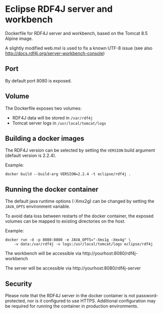 # Eclipse RDF4J server and workbench

Dockerfile for RDF4J server and workbench, based on the Tomcat 8.5 Alpine image.

A slightly modified web.mxl is used to fix a known UTF-8 issue 
(see also http://docs.rdf4j.org/server-workbench-console)

## Port

By default port 8080 is exposed.

## Volume

The Dockerfile exposes two volumes:
 
  * RDF4J data will be stored in `/var/rdf4j`
  * Tomcat server logs in `/usr/local/tomcat/logs`

## Building a docker images

The RDF4J version can be selected by setting the `VERSION` build argument
(default version is 2.2.4).

Example:
```
docker build --build-arg VERSION=2.2.4 -t eclipse/rdf4j .
```

## Running the docker container 

The default java runtime options (-Xmx2g) can be changed by setting the 
`JAVA_OPTS` environment variable.

To avoid data loss between restarts of the docker container, 
the exposed volumes can be mapped to existing directories on the host. 

Example:
```
docker run -d -p 8080:8080 -e JAVA_OPTS="-Xms1g -Xmx4g" \
	-v data:/var/rdf4j -v logs:/usr/local/tomcat/logs eclipse/rdf4j
```


The workbench will be accessible via http://yourhost:8080/rdf4j-workbench

The server will be accessible via http://yourhost:8080/rdf4j-server

## Security

Please note that the RDF4J server in the docker container is not 
password-protected, nor is it configured to use HTTPS. 
Additional configuration may be required for running the container in 
production environments. 

